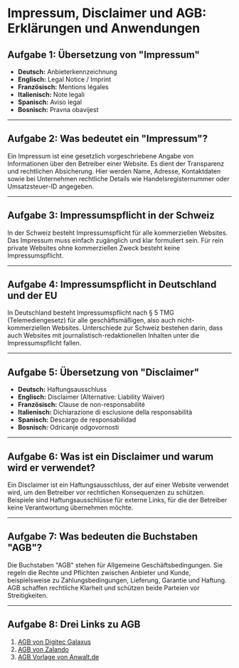 
# Impressum, Disclaimer und AGB: Erklärungen und Anwendungen

## Aufgabe 1: Übersetzung von "Impressum"
- **Deutsch:** Anbieterkennzeichnung
- **Englisch:** Legal Notice / Imprint
- **Französisch:** Mentions légales
- **Italienisch:** Note legali
- **Spanisch:** Aviso legal
- **Bosnisch:** Pravna obavijest

---

## Aufgabe 2: Was bedeutet ein "Impressum"?
Ein Impressum ist eine gesetzlich vorgeschriebene Angabe von Informationen über den Betreiber einer Website. Es dient der Transparenz und rechtlichen Absicherung. Hier werden Name, Adresse, Kontaktdaten sowie bei Unternehmen rechtliche Details wie Handelsregisternummer oder Umsatzsteuer-ID angegeben.

---

## Aufgabe 3: Impressumspflicht in der Schweiz
In der Schweiz besteht Impressumspflicht für alle kommerziellen Websites. Das Impressum muss einfach zugänglich und klar formuliert sein. Für rein private Websites ohne kommerziellen Zweck besteht keine Impressumspflicht.

---

## Aufgabe 4: Impressumspflicht in Deutschland und der EU
In Deutschland besteht Impressumspflicht nach § 5 TMG (Telemediengesetz) für alle geschäftsmäßigen, also auch nicht-kommerziellen Websites. Unterschiede zur Schweiz bestehen darin, dass auch Websites mit journalistisch-redaktionellen Inhalten unter die Impressumspflicht fallen.

---

## Aufgabe 5: Übersetzung von "Disclaimer"
- **Deutsch:** Haftungsausschluss
- **Englisch:** Disclaimer (Alternative: Liability Waiver)
- **Französisch:** Clause de non-responsabilité
- **Italienisch:** Dichiarazione di esclusione della responsabilità
- **Spanisch:** Descargo de responsabilidad
- **Bosnisch:** Odricanje odgovornosti

---

## Aufgabe 6: Was ist ein Disclaimer und warum wird er verwendet?
Ein Disclaimer ist ein Haftungsausschluss, der auf einer Website verwendet wird, um den Betreiber vor rechtlichen Konsequenzen zu schützen. Beispiele sind Haftungsausschlüsse für externe Links, für die der Betreiber keine Verantwortung übernehmen möchte.

---

## Aufgabe 7: Was bedeuten die Buchstaben "AGB"?
Die Buchstaben "AGB" stehen für Allgemeine Geschäftsbedingungen. Sie regeln die Rechte und Pflichten zwischen Anbieter und Kunde, beispielsweise zu Zahlungsbedingungen, Lieferung, Garantie und Haftung. AGB schaffen rechtliche Klarheit und schützen beide Parteien vor Streitigkeiten.

---

## Aufgabe 8: Drei Links zu AGB
1. [AGB von Digitec Galaxus](https://www.galaxus.ch/de/agb)
2. [AGB von Zalando](https://www.zalando.ch/agb/)
3. [AGB Vorlage von Anwalt.de](https://www.anwalt.de/muster/agbs)
